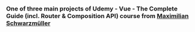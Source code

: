 ### One of three main projects of Udemy - Vue - The Complete Guide (incl. Router & Composition API) course from [Maximilian Schwarzmüller](https://www.udemy.com/course/vuejs-2-the-complete-guide/)
